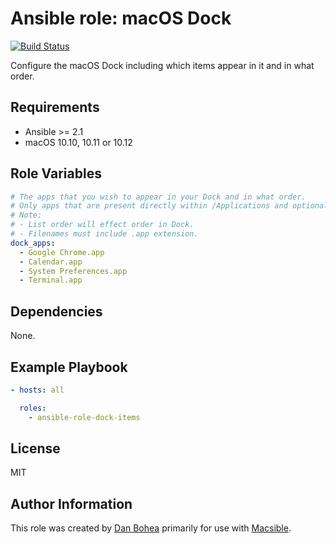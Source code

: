 # Ansible role: macOS Dock

[![Build Status](https://travis-ci.org/danbohea/ansible-role-dock-items.svg?branch=master)](https://travis-ci.org/danbohea/ansible-role-dock-items)

Configure the macOS Dock including which items appear in it and in what order.


## Requirements

- Ansible >= 2.1
- macOS 10.10, 10.11 or 10.12


## Role Variables

```yaml
# The apps that you wish to appear in your Dock and in what order.
# Only apps that are present directly within /Applications and optionally one level further down will be added (so apps located in /Applications/Utilities should work).
# Note:
# - List order will effect order in Dock.
# - Filenames must include .app extension.
dock_apps:
  - Google Chrome.app
  - Calendar.app
  - System Preferences.app
  - Terminal.app
```


## Dependencies

None.


## Example Playbook

```yaml
- hosts: all

  roles:
    - ansible-role-dock-items
```


## License

MIT


## Author Information

This role was created by [Dan Bohea](http://bohea.co.uk) primarily for use with [Macsible](https://github.com/macsible/macsible).
